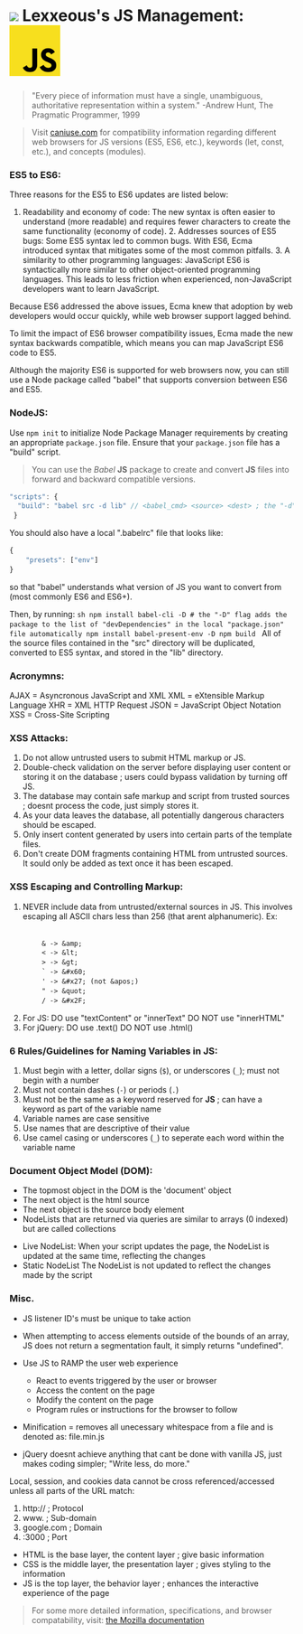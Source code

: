 <!-- JS Management -->

# <img src="../.pics/Lexxeous/lexx_headshot_clear.png" width="90px"/> Lexxeous's JS Management: <img src="../.pics/JS/js_logo.png" width="90px"/>

> "Every piece of information must have a single, unambiguous, authoritative representation within a system." -Andrew Hunt, The Pragmatic Programmer, 1999

> Visit [caniuse.com](https://caniuse.com) for compatibility information regarding different web browsers for JS versions (ES5, ES6, etc.), keywords (let, const, etc.), and concepts (modules).

### ES5 to ES6:

Three reasons for the ES5 to ES6 updates are listed below:

  1. 
		Readability and economy of code:
		The new syntax is often easier to understand (more readable) and requires fewer characters to create the same functionality (economy of code).
	2. 
		Addresses sources of ES5 bugs:
		Some ES5 syntax led to common bugs. With ES6, Ecma introduced syntax that mitigates some of the most common pitfalls.
	3. 
		A similarity to other programming languages:
		JavaScript ES6 is syntactically more similar to other object-oriented programming languages.
		This leads to less friction when experienced, non-JavaScript developers want to learn JavaScript.
	
Because ES6 addressed the above issues, Ecma knew that adoption by web developers would occur quickly, while web browser support lagged behind.

To limit the impact of ES6 browser compatibility issues, Ecma made the new syntax backwards compatible, which means you can map JavaScript ES6 code to ES5.

Although the majority ES6 is supported for web browsers now, you can still use a Node package called "babel" that supports conversion between ES6 and ES5.

### NodeJS:

Use `npm init` to initialize Node Package Manager requirements by creating an appropriate `package.json` file.
Ensure that your `package.json` file has a "build" script.

> You can use the *Babel* **JS** package to create and convert **JS** files into forward and backward compatible versions.

```js
"scripts": {
  "build": "babel src -d lib" // <babel_cmd> <source> <dest> ; the "-d" flag to designate that all of the source files will be written to one directory
 }
```

You should also have a local ".babelrc" file that looks like:

```js
{
 	"presets": ["env"]
}
```
so that "babel" understands what version of JS you want to convert from (most commonly ES6 and ES6+).

Then, by running:
	```sh
	npm install babel-cli -D # the "-D" flag adds the package to the list of "devDependencies" in the local "package.json" file automatically
	npm install babel-present-env -D
	npm build
	```
All of the source files contained in the "src" directory will be duplicated, converted to ES5 syntax, and stored in the "lib" directory.


### Acronymns:

AJAX = Asyncronous JavaScript and XML
XML = eXtensible Markup Language
XHR = XML HTTP Request
JSON = JavaScript Object Notation
XSS = Cross-Site Scripting



### XSS Attacks:

1. Do not allow untrusted users to submit HTML markup or JS.
2. Double-check validation on the server before displaying user content or storing it on the database ; users could bypass validation by turning off JS.
3. The database may contain safe markup and script from trusted sources ; doesnt process the code, just simply stores it.
4. As your data leaves the database, all potentially dangerous characters should be escaped.
5. Only insert content generated by users into certain parts of the template files.
6. Don't create DOM fragments containing HTML from untrusted sources. It sould only be added as text once it has been escaped.



### XSS Escaping and Controlling Markup:

  1. NEVER include data from untrusted/external sources in JS. This involves escaping all ASCII chars less than 256 (that arent alphanumeric). Ex:

```txt
	
		& -> &amp;
		< -> &lt;
		> -> &gt;
		` -> &#x60;
		' -> &#x27; (not &apos;)
		" -> &quot;
		/ -> &#x2F;
```

  2. For JS:
		DO use "textContent" or "innerText"
		DO NOT use "innerHTML"
  3. For jQuery:
		DO use .text()
		DO NOT use .html()


### 6 Rules/Guidelines for Naming Variables in JS:

1. Must begin with a letter, dollar signs (`$`), or underscores (`_`); must not begin with a number
2. Must not contain dashes (`-`) or periods (`.`)
3. Must not be the same as a keyword reserved for **JS** ; can have a keyword as part of the variable name
4. Variable names are case sensitive
5. Use names that are descriptive of their value
6. Use camel casing or underscores (`_`) to seperate each word within the variable name



### Document Object Model (DOM):

  * The topmost object in the DOM is the 'document' object
  * The next object is the html source
  * The next object is the source body element
  * NodeLists that are returned via queries are similar to arrays (0 indexed) but are called collections
   - Live NodeList: When your script updates the page, the NodeList is updated at the same time, reflecting the changes
   - Static NodeList The NodeList is not updated to reflect the changes made by the script


### Misc.

  * JS listener ID's must be unique to take action

  * When attempting to access elements outside of the bounds of an array, JS does not return a segmentation fault, it simply returns "undefined".

  * Use JS to RAMP the user web experience
	 - React to events triggered by the user or browser
	 - Access the content on the page
	 - Modify the content on the page
	 - Program rules or instructions for the browser to follow

  * Minification = removes all unecessary whitespace from a file and is denoted as: file.min.js

  * jQuery doesnt achieve anything that cant be done with vanilla JS, just makes coding simpler; "Write less, do more."


Local, session, and cookies data cannot be cross referenced/accessed unless all parts of the URL match:

1. http:// 		; Protocol
2. www.				; Sub-domain
3. google.com ; Domain
4. :3000			; Port

  * HTML is the base layer, the content layer ; give basic information
  * CSS is the middle layer, the presentation layer ; gives styling to the information
  * JS is the top layer, the behavior layer ; enhances the interactive experience of the page



> For some more detailed information, specifications, and browser compatability, visit: [the Mozilla documentation](https://developer.mozilla.org/en-US/docs/Web/JavaScript/Reference/Lexical_grammar) 




